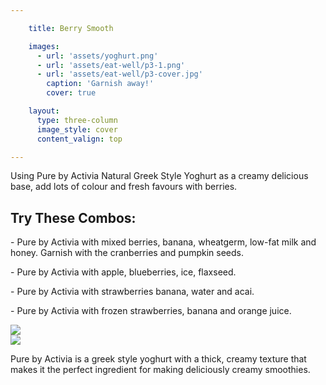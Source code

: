 ```yaml
---

    title: Berry Smooth

    images:
      - url: 'assets/yoghurt.png'
      - url: 'assets/eat-well/p3-1.png'
      - url: 'assets/eat-well/p3-cover.jpg'
        caption: 'Garnish away!'
        cover: true

    layout:
      type: three-column
      image_style: cover
      content_valign: top

---
```


Using Pure by Activia Natural Greek Style Yoghurt as a creamy delicious base, add lots of colour and fresh favours
with berries.

<h2>Try These Combos:</h2>

<p>- Pure by Activia with mixed berries, banana, wheatgerm, low-fat milk and honey. Garnish with the cranberries and pumpkin seeds.</p>
<p>- Pure by Activia with apple, blueberries, ice, flaxseed.</p>
<p>- Pure by Activia with strawberries banana, water and acai.</p>
<p>- Pure by Activia with frozen strawberries, banana and orange juice.</p>

<div class="highlight">
  <div class="row">
    <div class="col x6"><img src="assets/yoghurt.png" data-media-id="images:1"></div>
    <div class="col x6"><img src="assets/eat-well/p3-1.png" data-media-id="images:2"></div>
  </div>
  <p>Pure by Activia is a greek style yoghurt with a thick, creamy texture that makes it the perfect ingredient for making deliciously creamy smoothies.</p>
</div>
